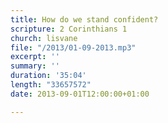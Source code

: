 ```yaml
---
title: How do we stand confident?
scripture: 2 Corinthians 1
church: lisvane
file: "/2013/01-09-2013.mp3"
excerpt: ''
summary: ''
duration: '35:04'
length: "33657572"
date: 2013-09-01T12:00:00+01:00

---
```

